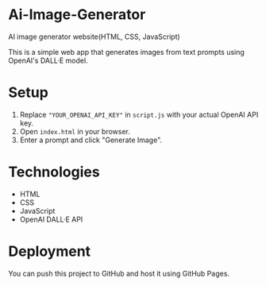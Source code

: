 # Ai-Image-Generator
AI image generator website(HTML, CSS, JavaScript) 

This is a simple web app that generates images from text prompts using OpenAI's DALL·E model.

# Setup

1. Replace `"YOUR_OPENAI_API_KEY"` in `script.js` with your actual OpenAI API key.
2. Open `index.html` in your browser.
3. Enter a prompt and click "Generate Image".

#  Technologies
- HTML
- CSS
- JavaScript
- OpenAI DALL·E API

# Deployment
You can push this project to GitHub and host it using GitHub Pages.

